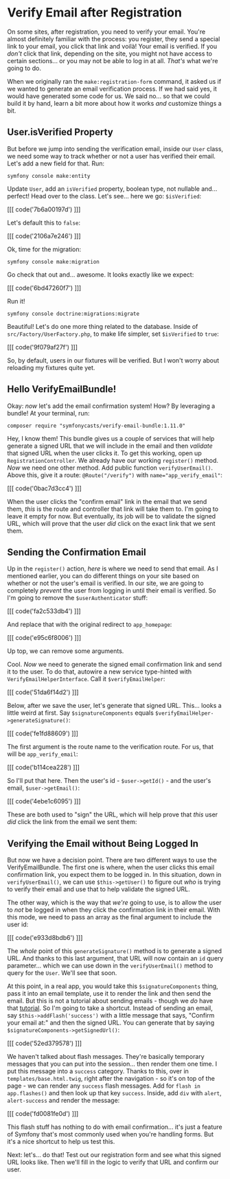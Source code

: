 # Verify Email after Registration

On some sites, after registration, you need to verify your email. You're almost
definitely familiar with the process: you register, they send a special link to
your email, you click that link and voilà! Your email is verified. If you *don't*
click that link, depending on the site, you might not have access to certain
sections... or you may not be able to log in at all. *That's* what we're going
to do.

When we originally ran the `make:registration-form` command, it asked us if we wanted
to generate an email verification process. If we had said yes, it would have generated
some code for us. We said no... so that we could build it by hand, learn a bit more
about how it works *and* customize things a bit.

## User.isVerified Property

But before we jump into sending the verification email, inside our `User` class,
we need some way to track whether or not a user has verified their email. Let's
add a new field for that. Run:

```terminal
symfony console make:entity
```

Update `User`, add an `isVerified` property, boolean type, not nullable and...
perfect! Head over to the class. Let's see... here we go: `$isVerified`:

[[[ code('7b6a00197d') ]]]

Let's default this to `false`:

[[[ code('2106a7e246') ]]]

Ok, time for the migration:

```terminal
symfony console make:migration
```

Go check that out and... awesome. It looks exactly like we expect:

[[[ code('6bd47260f7') ]]]

Run it!

```terminal
symfony console doctrine:migrations:migrate
```

Beautiful! Let's do one more thing related to the database. Inside of
`src/Factory/UserFactory.php`, to make life simpler, set `$isVerified` to `true`:

[[[ code('9f079af27f') ]]]

So, by default, users in our fixtures will be verified. But I won't worry about
reloading my fixtures quite yet.

## Hello VerifyEmailBundle!

Okay: *now* let's add the email confirmation system! How? By leveraging a bundle!
At your terminal, run:

```terminal
composer require "symfonycasts/verify-email-bundle:1.11.0"
```

Hey, I know them! This bundle gives us a couple of services that will help
generate a signed URL that we will include in the email and then *validate* that
signed URL when the user clicks it. To get this working, open up
`RegistrationController`. We already have our working `register()` method.
*Now* we need one other method. Add public function `verifyUserEmail()`. Above this,
give it a route: `@Route("/verify")` with `name="app_verify_email"`:

[[[ code('0bac7d3cc4') ]]]

When the user clicks the "confirm email" link in the email that we send them,
*this* is the route and controller that link will take them to. I'm going to
leave it empty for now. But eventually, its job will be to validate the signed URL,
which will prove that the user *did* click on the exact link that we sent them.

## Sending the Confirmation Email

Up in the `register()` action, *here* is where we need to send that email.
As I mentioned earlier, you can do different things on your site based on
whether or not the user's email is verified. In our site, we are going to
completely *prevent* the user from logging in until their email is verified. So I'm
going to remove the `$userAuthenticator` stuff:

[[[ code('fa2c533db4') ]]]

And replace that with the original redirect to `app_homepage`:

[[[ code('e95c6f8006') ]]]

Up top, we can remove some arguments.

Cool. *Now* we need to generate the signed email confirmation link and send
it to the user. To do that, autowire a new service type-hinted with
`VerifyEmailHelperInterface`. Call it `$verifyEmailHelper`:

[[[ code('51da6f14d2') ]]]

Below, after we save the user, let's generate that signed URL. This... looks a little
weird at first. Say `$signatureComponents` equals
`$verifyEmailHelper->generateSignature()`:

[[[ code('fe1fd88609') ]]]

The first argument is the route name to the verification route. For us,
that will be `app_verify_email`:

[[[ code('b114cea228') ]]]

So I'll put that here. Then the user's id - `$user->getId()` - and the user's email,
`$user->getEmail()`:

[[[ code('4ebe1c6095') ]]]

These are both used to "sign" the URL, which will help prove that *this* user
*did* click the link from the email we sent them:

## Verifying the Email without Being Logged In

But now we have a decision point. There are two different ways to use the
VerifyEmailBundle. The first one is where, when the user clicks this email
confirmation link, you expect them to be logged in. In this situation, down in
`verifyUserEmail()`, we can use `$this->getUser()` to figure out *who* is trying
to verify their email and use that to help validate the signed URL.

The other way, which is the way that *we're* going to use, is to allow the user to
*not* be logged in when they click the confirmation link in their email. With this
mode, we need to pass an array as the final argument to include the user id:

[[[ code('e933d8bdb6') ]]]

The *whole* point of this `generateSignature()` method is to generate a signed URL.
And thanks to this last argument, that URL will now contain an `id` query parameter...
which we can use down in the `verifyUserEmail()` method to query for the `User`.
We'll see that soon.

At this point, in a real app, you would take this `$signatureComponents` thing, pass
it into an email template, use it to render the link and then send the email. But
this is not a tutorial about sending emails - though we *do* have that
[tutorial](https://symfonycasts.com/screencast/mailer). So I'm going to take
a shortcut. Instead of sending an email, say `$this->addFlash('success')` with
a little message that says, "Confirm your email at:" and then the signed URL.
You can generate that by saying `$signatureComponents->getSignedUrl()`:

[[[ code('52ed379578') ]]]

We haven't talked about flash messages. They're basically temporary messages that
you can put into the session... then render them one time. I put this message
into a `success` category. Thanks to this, over in `templates/base.html.twig`, right
after the navigation - so it's on top of the page - we can render any `success`
flash messages. Add for `flash in app.flashes()` and then look up that key `success`.
Inside, add `div` with `alert`, `alert-success` and render the message:

[[[ code('fd0081fe0d') ]]]

This flash stuff has nothing to do with email confirmation... it's just a
feature of Symfony that's most commonly used when you're handling forms. But it's
a nice shortcut to help us test this.

Next: let's... do that! Test out our registration form and see what this signed URL
looks like. Then we'll fill in the logic to verify that URL and confirm our user.
